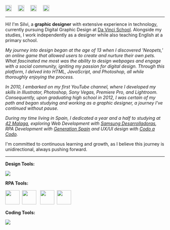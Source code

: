 <a href="https://www.linkedin.com/in/rossattism/"><img src="https://github.com/gauravghongde/social-icons/blob/master/PNG/White/LinkedIN_white.png?raw=true" alt="Linkedin Logo" style="width: 20px; height: 20px" /></a> &nbsp; &nbsp; 
<a href="https://github.com/rossattism"><img src="https://github.com/gauravghongde/social-icons/blob/master/PNG/White/Github_white.png?raw=true" alt="GitHub logo" style="width: 20px; height: 20px" /></a> &nbsp; &nbsp; 
<a href="https://open.spotify.com/user/21bih47uzlxunyyi4gbbvyvty"><img src="https://github.com/gauravghongde/social-icons/blob/master/PNG/White/Spotify_white.png?raw=true" alt="Spotify logo" style="width: 20px; height: 20px" /></a> &nbsp; &nbsp; 
<a href="mailto:rossattism@gmail.com"><img src="https://github.com/gauravghongde/social-icons/blob/master/PNG/White/Gmail_white.png?raw=true" alt="GMAIL logo" style="width: 20px; height: 20px" /></a> &nbsp; &nbsp; 
<hr>

Hi! I'm Silvi, a <b>graphic designer</b> with extensive experience in technology, currently pursuing Digital Graphic Design at <a href="https://buenosaires.gob.ar/educacion/codocodo/el-programa">Da Vinci School</a>. Alongside my studies, I work independently as a designer while also teaching English at a primary school.

<i> My journey into design began at the age of 13 when I discovered 'Neopets,' an online game that allowed users to create and nurture their own pets. What fascinated me most was the ability to design webpages and engage with a social community, igniting my passion for digital design. Through this platform, I delved into HTML, JavaScript, and Photoshop, all while thoroughly enjoying the process.

In 2010, I embarked on my first YouTube channel, where I developed my skills in Illustrator, Photoshop, Sony Vegas, Premiere Pro, and Lightroom. Consequently, upon graduating high school in 2012, I was certain of my path and began studying and working as a graphic designer, a journey I've continued without pause. 

During my time living in Spain, I dedicated a year and a half to studying at <a href="https://www.42malaga.com/">42 Malaga</a>, exploring <i>Web Development</i> with <a href="https://www.samsung.com/es/tecnologiaconproposito/samsung-desarrolladoras/">Samsung Desarrolladoras</a>, <i>RPA Development</i> with <a href="https://spain.generation.org/">Generation Spain</a> and UX/UI design with <a href="https://buenosaires.gob.ar/educacion/codocodo/el-programa">Codo a Codo</a>. </i>

I'm committed to continuous learning and growth, as I believe this journey is unidirectional, always pushing forward.

<hr>

<p><b> Design Tools: </b></p>

<img src="https://skillicons.dev/icons?i=ps,ai,figma,css,bootstrap,pr,au,ae" />

<p><b> RPA Tools: </b></p>

<img src="https://user-images.githubusercontent.com/27078533/79024258-b1f7e680-7b82-11ea-8775-11eb1ee0871c.png" width="45px" height="45px" />&nbsp;&nbsp;<img src="https://seeklogo.com/images/U/uipath-logo-E168798B64-seeklogo.com.png" width="45px" height="45px" />&nbsp; &nbsp;<img src="https://static.wixstatic.com/media/9d1732_846004f677e142369287e7a813cd1a18~mv2.png/v1/fill/w_248,h_240,al_c,q_85,usm_0.66_1.00_0.01,enc_auto/logo%20power%20automate.png" width="45px" height="45px" />&nbsp;&nbsp;<img src="https://www.omg.org/images/logos/BPMN-logo.svg" width="45px" height="45px" />

<p><b> Coding Tools: </b></p>

<img src="https://skillicons.dev/icons?i=vscode,html,css,js,git,php,c,bash,vim,github" />




